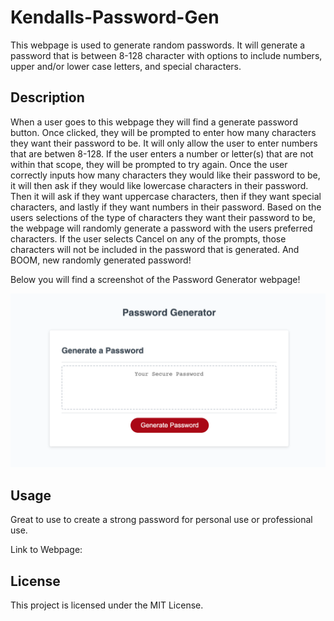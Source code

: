 # Kendalls-Password-Gen

This webpage is used to generate random passwords. It will generate a password that is between 8-128 character with options to include numbers, upper and/or lower case letters, and special characters. 

## Description 

When a user goes to this webpage they will find a generate password button. Once clicked, they will be prompted to enter how many characters they want their password to be. It will only allow the user to enter numbers that are betwen 8-128. If the user enters a number or letter(s) that are not within that scope, they will be prompted to try again. Once the user correctly inputs how many characters they would like their password to be, it will then ask if they would like lowercase characters in their password. Then it will ask if they want uppercase characters, then if they want special characters, and lastly if they want numbers in their password. Based on the users selections of the type of characters they want their password to be, the webpage will randomly generate a password with the users preferred characters. If the user selects Cancel on any of the prompts, those characters will not be included in the password that is generated. And BOOM, new randomly generated password!

Below you will find a screenshot of the Password Generator webpage!

![screenschot of webpage](<assets/images/Screen Shot 2023-08-10 at 2.25.09 PM.png>)

## Usage

Great to use to create a strong password for personal use or professional use. 

Link to Webpage:




## License

This project is licensed under the MIT License.